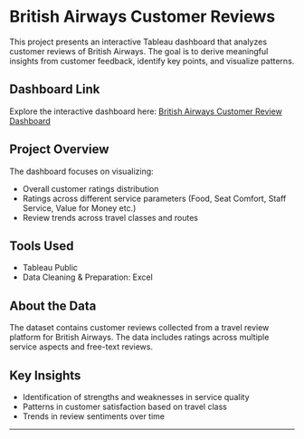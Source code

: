 # British Airways Customer Reviews

This project presents an interactive Tableau dashboard that analyzes customer reviews of British Airways. The goal is to derive meaningful insights from customer feedback, identify key points, and visualize patterns.

## Dashboard Link
Explore the interactive dashboard here: [British Airways Customer Review Dashboard](https://public.tableau.com/app/profile/madhav.sai.nalabothu/viz/British_Airways_Customer_Review/Dashboard1)

## Project Overview
The dashboard focuses on visualizing:

- Overall customer ratings distribution
- Ratings across different service parameters (Food, Seat Comfort, Staff Service, Value for Money etc.)
- Review trends across travel classes and routes

## Tools Used
- Tableau Public
- Data Cleaning & Preparation: Excel

## About the Data
The dataset contains customer reviews collected from a travel review platform for British Airways. The data includes ratings across multiple service aspects and free-text reviews.

## Key Insights
- Identification of strengths and weaknesses in service quality
- Patterns in customer satisfaction based on travel class
- Trends in review sentiments over time

---

